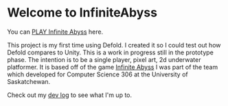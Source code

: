 # Welcome to InfiniteAbyss

You can [PLAY Infinite Abyss](https://infiniteabyss.pages.dev/) here.

This project is my first time using Defold. I created it so I could test out how Defold compares to Unity. This is a work in progress still in the prototype phase. The intention is to be a single player, pixel art, 2d underwater platformer. It is based off of the game [Infinite Abyss](https://infinite-abyss.pages.dev/) I was part of the team which developed for Computer Science 306 at the University of Saskatchewan.


Check out my [dev log](https://tristenmacpherson.pages.dev/blog/blog-index) to see what I'm up to.